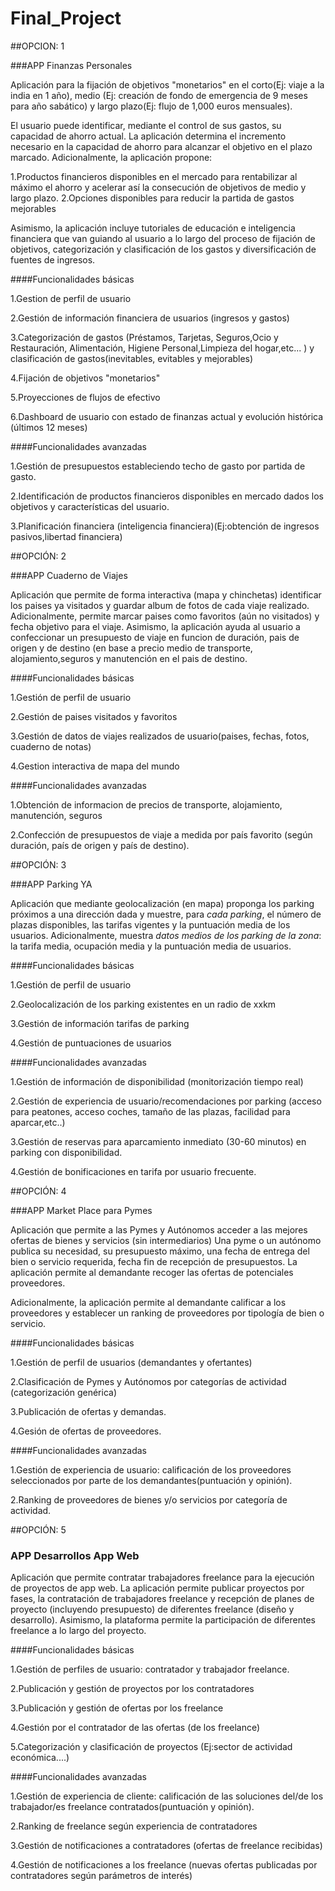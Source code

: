 # Final_Project

##OPCION: 1

###APP Finanzas Personales

Aplicación para la fijación de objetivos "monetarios" en el corto(Ej: viaje a la india en 1 año), medio (Ej: creación de fondo de emergencia de 9 meses para año sabático) y largo plazo(Ej: flujo de 1,000 euros mensuales).

El usuario puede identificar, mediante el control de sus gastos, su capacidad de ahorro actual. La aplicación determina el incremento necesario en la capacidad de ahorro para alcanzar el objetivo en el plazo marcado.
Adicionalmente, la aplicación propone:

  1.Productos financieros disponibles en el mercado para rentabilizar al máximo el ahorro y acelerar así la consecución de objetivos de medio y largo plazo.
  2.Opciones disponibles para reducir la partida de gastos mejorables

Asimismo, la aplicación incluye tutoriales de educación e inteligencia financiera que van guiando al usuario a lo largo del proceso de fijación de objetivos, categorización y clasificación de los gastos y diversificación de fuentes de ingresos.

####Funcionalidades básicas

1.Gestion de perfil de usuario

2.Gestión de información financiera de usuarios (ingresos y gastos)

3.Categorización de gastos (Préstamos, Tarjetas, Seguros,Ocio y Restauración, Alimentación, Higiene Personal,Limpieza del hogar,etc...  ) y clasificación de gastos(inevitables, evitables y mejorables)

4.Fijación de objetivos "monetarios"

5.Proyecciones de flujos de efectivo

6.Dashboard de usuario con estado de finanzas actual y evolución histórica (últimos 12 meses)

####Funcionalidades avanzadas

1.Gestión de presupuestos estableciendo techo de gasto por partida de gasto.

2.Identificación de productos financieros disponibles en mercado dados los objetivos y características del usuario.

3.Planificación financiera (inteligencia financiera)(Ej:obtención de ingresos pasivos,libertad financiera)


##OPCIÓN: 2

###APP Cuaderno de Viajes

Aplicación que permite de forma interactiva (mapa y chinchetas) identificar los paises ya visitados y guardar album de fotos de cada viaje realizado. Adicionalmente, permite marcar paises como favoritos (aún no visitados) y fecha objetivo para el viaje.
Asimismo, la aplicación ayuda al usuario a confeccionar un presupuesto de viaje en funcion de duración, pais de origen y de destino (en base a precio medio de transporte, alojamiento,seguros y manutención en el pais de destino.

####Funcionalidades básicas

1.Gestión de perfil de usuario

2.Gestión de paises visitados y favoritos

3.Gestión de datos de viajes realizados de usuario(paises, fechas, fotos, cuaderno de notas)

4.Gestion interactiva de mapa del mundo

####Funcionalidades avanzadas

1.Obtención de informacion de precios de transporte, alojamiento, manutención, seguros

2.Confección de presupuestos de viaje a medida por país favorito (según duración, país de origen y país de destino).


##OPCIÓN: 3

###APP Parking YA

Aplicación que mediante geolocalización (en mapa) proponga los parking próximos a una dirección dada y muestre, para *cada parking*, el número de plazas disponibles, las tarifas vigentes y la puntuación media de los usuarios. Adicionalmente, muestra *datos medios de los parking de la zona*: la tarifa media, ocupación media y la puntuación media de usuarios.

####Funcionalidades básicas

1.Gestión de perfil de usuario

2.Geolocalización de los parking existentes en un radio de xxkm

3.Gestión de información tarifas de parking

4.Gestión de puntuaciones de usuarios

####Funcionalidades avanzadas

1.Gestión de información de disponibilidad (monitorización tiempo real)

2.Gestión de experiencia de usuario/recomendaciones por parking (acceso para peatones, acceso coches, tamaño de las plazas, facilidad para aparcar,etc..)

3.Gestión de reservas para aparcamiento inmediato (30-60 minutos) en parking con disponibilidad.

4.Gestión de bonificaciones en tarifa por usuario frecuente.

##OPCIÓN: 4

###APP Market Place para Pymes

Aplicación que permite a las Pymes y Autónomos acceder a las mejores ofertas de bienes y servicios (sin intermediarios)
Una pyme o un autónomo publica su necesidad, su presupuesto máximo, una fecha de entrega del bien o servicio requerida, fecha fin de recepción de presupuestos. La aplicación permite al demandante recoger las ofertas de potenciales proveedores. 

Adicionalmente, la aplicación permite al demandante calificar a los proveedores y establecer un ranking de proveedores por tipología de bien o servicio. 

####Funcionalidades básicas

1.Gestión de perfil de usuarios (demandantes y ofertantes)

2.Clasificación de Pymes y Autónomos por categorías de actividad (categorización genérica)

3.Publicación de ofertas y demandas.

4.Gesión de ofertas de proveedores.

####Funcionalidades avanzadas

1.Gestión de experiencia de usuario: calificación de los proveedores seleccionados por parte de los demandantes(puntuación y opinión). 

2.Ranking de proveedores de bienes y/o servicios por categoría de actividad. 

##OPCIÓN: 5 

### APP Desarrollos App Web 

Aplicación que permite contratar trabajadores freelance para la ejecución de proyectos de app web. La aplicación permite publicar proyectos por fases, la contratación de trabajadores freelance y recepción de planes de proyecto (incluyendo presupuesto) de diferentes freelance (diseño y desarrollo). Asimismo, la plataforma permite la participación de diferentes freelance a lo largo del proyecto. 

####Funcionalidades básicas

1.Gestión de perfiles de usuario: contratador y trabajador freelance. 

2.Publicación y gestión de proyectos por los contratadores

3.Publicación y gestión de ofertas por los freelance

4.Gestión por el contratador de las ofertas (de los freelance) 

5.Categorización y clasificación de proyectos (Ej:sector de actividad económica....)


####Funcionalidades avanzadas

1.Gestión de experiencia de cliente: calificación de las soluciones del/de los trabajador/es freelance contratados(puntuación y opinión). 

2.Ranking de freelance según experiencia de contratadores

3.Gestión de notificaciones a contratadores (ofertas de freelance recibidas)

4.Gestión de notificaciones a los freelance (nuevas ofertas publicadas por contratadores según parámetros de interés)
